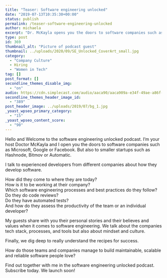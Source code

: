 ```yaml
---
title: "Teaser: Software engineering unlocked"
date: "2019-07-13T10:35:30+00:00"
status: publish
permalink: /teaser-software-engineering-unlocked
author: michaela
excerpt: "Dr. McKayla opens you the doors to software companies such as Microsoft, Google or Facebook, and interviews her guests about how to build high-quality software."
type: post
id: 369
thumbnail_alt: "Picture of podcast guest"
thumbnail: ../uploads/2020/09/SE_Unlocked_CoverArt_small.jpg
category:
  - "Company Culture"
  - Hiring
  - "Women in Tech"
tag: []
post_format: []
secondline_themes_disable_img:
  - "on"
audio: https://cdn.simplecast.com/audio/aaca90/aaca909a-e34f-49ae-a86f-f59e4fa807f0/1aa416e5-6bd6-4c6a-9a6f-7424c1362aab/se_unlocked_trailer_tc.mp3
secondline_themes_header_image_id:
  - "389"
post_header_image: ../uploads/2019/07/bg_1.jpg
_yoast_wpseo_primary_category:
  - "15"
_yoast_wpseo_content_score:
  - "90"
---
```


Hello and Welcome to the software engineering unlocked podcast. I’m your host Doctor McKayla and I open you the doors to software companies such as Microsoft, Google or Facebook. But also to smaller startups such as Hashnode, Bitmov or Automatic.

I talk to experienced developers from different companies about how they develop software.

How did they come to where they are today?  
 How is it to be working at their company?  
 Which software engineering processes and best practices do they follow?  
 Do they do code reviews?  
 Do they have automated tests?  
 And how do they assess the productivity of the team or an individual developer?

My guests share with you their personal stories and their believes and values when it comes to software engineering. We talk about the companies tech stack, processes, and tools but also about mindset and culture.

Finally, we dig deep to really understand the recipes for success.

How do those teams and companies manage to build maintainable, scalable and reliable software people love?

Find out together with me in the software engineering unlocked podcast.  
Subscribe today. We launch soon!
